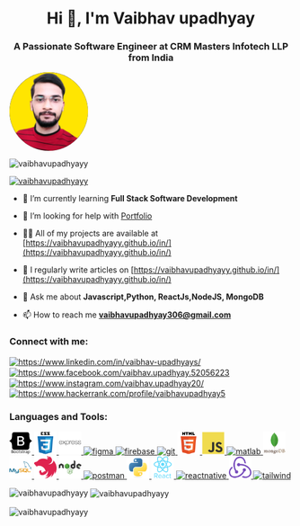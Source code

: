 <h1 align="center">Hi 👋, I'm Vaibhav upadhyay</h1>
<h3 align="center">A Passionate Software Engineer at CRM Masters Infotech LLP from India</h3>
<img align="center" style="height: 140px; border-radius: 50%;" src="mainvaibhav.webp ">

<p align="left"> <img src="https://komarev.com/ghpvc/?username=vaibhavupadhyayy&label=Profile%20views&color=0e75b6&style=flat" alt="vaibhavupadhyayy" /> </p>

<p align="left"> <a href="https://github.com/ryo-ma/github-profile-trophy"><img src="https://github-profile-trophy.vercel.app/?username=vaibhavupadhyayy" alt="vaibhavupadhyayy" /></a> </p>

- 🌱 I’m currently learning **Full Stack Software Development**

- 🤝 I’m looking for help with [Portfolio](https://vaibhavupadhyayy.github.io/in/)

- 👨‍💻 All of my projects are available at [https://vaibhavupadhyayy.github.io/in/](https://vaibhavupadhyayy.github.io/in/)

- 📝 I regularly write articles on [https://vaibhavupadhyayy.github.io/in/](https://vaibhavupadhyayy.github.io/in/)

- 💬 Ask me about **Javascript,Python, ReactJs,NodeJS, MongoDB**

- 📫 How to reach me **vaibhavupadhyay306@gmail.com**

<h3 align="left">Connect with me:</h3>
<p align="left">
<a href="https://linkedin.com/in/vaibhav-upadhyays/" target="blank"><img align="center" src="https://raw.githubusercontent.com/rahuldkjain/github-profile-readme-generator/master/src/images/icons/Social/linked-in-alt.svg" alt="https://www.linkedin.com/in/vaibhav-upadhyays/" height="30" width="40" /></a>
<a href="https://fb.com/vaibhav.upadhyay.52056223" target="blank"><img align="center" src="https://raw.githubusercontent.com/rahuldkjain/github-profile-readme-generator/master/src/images/icons/Social/facebook.svg" alt="https://www.facebook.com/vaibhav.upadhyay.52056223" height="30" width="40" /></a>
<a href="https://instagram.com/vaibhav.upadhyay20/" target="blank"><img align="center" src="https://raw.githubusercontent.com/rahuldkjain/github-profile-readme-generator/master/src/images/icons/Social/instagram.svg" alt="https://www.instagram.com/vaibhav.upadhyay20/" height="30" width="40" /></a>
<a href="https://www.hackerrank.com/vaibhavupadhyay5" target="blank"><img align="center" src="https://raw.githubusercontent.com/rahuldkjain/github-profile-readme-generator/master/src/images/icons/Social/hackerrank.svg" alt="https://www.hackerrank.com/profile/vaibhavupadhyay5" height="30" width="40" /></a>
</p>

<h3 align="left">Languages and Tools:</h3>
<p align="left"> <a href="https://getbootstrap.com" target="_blank" rel="noreferrer"> <img src="https://raw.githubusercontent.com/devicons/devicon/master/icons/bootstrap/bootstrap-plain-wordmark.svg" alt="bootstrap" width="40" height="40"/> </a> <a href="https://www.w3schools.com/css/" target="_blank" rel="noreferrer"> <img src="https://raw.githubusercontent.com/devicons/devicon/master/icons/css3/css3-original-wordmark.svg" alt="css3" width="40" height="40"/> </a> <a href="https://expressjs.com" target="_blank" rel="noreferrer"> <img src="https://raw.githubusercontent.com/devicons/devicon/master/icons/express/express-original-wordmark.svg" alt="express" width="40" height="40"/> </a> <a href="https://www.figma.com/" target="_blank" rel="noreferrer"> <img src="https://www.vectorlogo.zone/logos/figma/figma-icon.svg" alt="figma" width="40" height="40"/> </a> <a href="https://firebase.google.com/" target="_blank" rel="noreferrer"> <img src="https://www.vectorlogo.zone/logos/firebase/firebase-icon.svg" alt="firebase" width="40" height="40"/> </a> <a href="https://git-scm.com/" target="_blank" rel="noreferrer"> <img src="https://www.vectorlogo.zone/logos/git-scm/git-scm-icon.svg" alt="git" width="40" height="40"/> </a> <a href="https://www.w3.org/html/" target="_blank" rel="noreferrer"> <img src="https://raw.githubusercontent.com/devicons/devicon/master/icons/html5/html5-original-wordmark.svg" alt="html5" width="40" height="40"/> </a> <a href="https://developer.mozilla.org/en-US/docs/Web/JavaScript" target="_blank" rel="noreferrer"> <img src="https://raw.githubusercontent.com/devicons/devicon/master/icons/javascript/javascript-original.svg" alt="javascript" width="40" height="40"/> </a> <a href="https://www.mathworks.com/" target="_blank" rel="noreferrer"> <img src="https://upload.wikimedia.org/wikipedia/commons/2/21/Matlab_Logo.png" alt="matlab" width="40" height="40"/> </a> <a href="https://www.mongodb.com/" target="_blank" rel="noreferrer"> <img src="https://raw.githubusercontent.com/devicons/devicon/master/icons/mongodb/mongodb-original-wordmark.svg" alt="mongodb" width="40" height="40"/> </a> <a href="https://www.mysql.com/" target="_blank" rel="noreferrer"> <img src="https://raw.githubusercontent.com/devicons/devicon/master/icons/mysql/mysql-original-wordmark.svg" alt="mysql" width="40" height="40"/> </a> <a href="https://nestjs.com/" target="_blank" rel="noreferrer"> <img src="https://raw.githubusercontent.com/devicons/devicon/master/icons/nestjs/nestjs-plain.svg" alt="nestjs" width="40" height="40"/> </a> <a href="https://nodejs.org" target="_blank" rel="noreferrer"> <img src="https://raw.githubusercontent.com/devicons/devicon/master/icons/nodejs/nodejs-original-wordmark.svg" alt="nodejs" width="40" height="40"/> </a> <a href="https://postman.com" target="_blank" rel="noreferrer"> <img src="https://www.vectorlogo.zone/logos/getpostman/getpostman-icon.svg" alt="postman" width="40" height="40"/> </a> <a href="https://www.python.org" target="_blank" rel="noreferrer"> <img src="https://raw.githubusercontent.com/devicons/devicon/master/icons/python/python-original.svg" alt="python" width="40" height="40"/> </a> <a href="https://reactjs.org/" target="_blank" rel="noreferrer"> <img src="https://raw.githubusercontent.com/devicons/devicon/master/icons/react/react-original-wordmark.svg" alt="react" width="40" height="40"/> </a> <a href="https://reactnative.dev/" target="_blank" rel="noreferrer"> <img src="https://reactnative.dev/img/header_logo.svg" alt="reactnative" width="40" height="40"/> </a> <a href="https://redux.js.org" target="_blank" rel="noreferrer"> <img src="https://raw.githubusercontent.com/devicons/devicon/master/icons/redux/redux-original.svg" alt="redux" width="40" height="40"/> </a> <a href="https://tailwindcss.com/" target="_blank" rel="noreferrer"> <img src="https://www.vectorlogo.zone/logos/tailwindcss/tailwindcss-icon.svg" alt="tailwind" width="40" height="40"/> </a> </p>

<p><img align="left" src="https://github-readme-stats.vercel.app/api/top-langs?username=vaibhavupadhyayy&show_icons=true&locale=en&layout=compact" alt="vaibhavupadhyayy" /></p>

<p>&nbsp;<img align="center" src="https://github-readme-stats.vercel.app/api?username=vaibhavupadhyayy&show_icons=true&locale=en" alt="vaibhavupadhyayy" /></p>

<p><img align="center" src="https://github-readme-streak-stats.herokuapp.com/?user=vaibhavupadhyayy&" alt="vaibhavupadhyayy" /></p>
